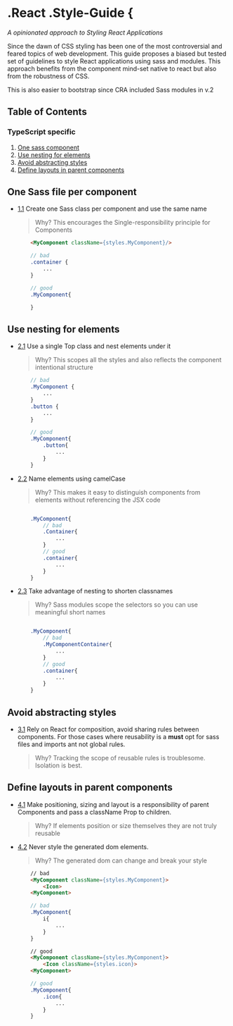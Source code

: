 # .React .Style-Guide {

*A opinionated approach to Styling React Applications*

Since the dawn of CSS styling has been one of the most controversial and feared topics of web development. 
This guide proposes a biased but tested set of guidelines to style React applications using sass and modules.
This approach benefits from the component mind-set native to react but also from the robustness of CSS. 

This is also easier to bootstrap since CRA included Sass modules in v.2

## Table of Contents
### TypeScript specific
  1. [One sass component](#One-Sass-file-per-component)
  1. [Use nesting for elements](#Use-nesting-for-elements)
  1. [Avoid abstracting styles](#Avoid-abstracting-styles)
  1. [Define layouts in parent components](#Define-layouts-in-parent-components)
 

## One Sass file per component
<a name="one-sass-per-component"></a><a name="1.1"></a>
  - [1.1](#avoid-any) Create one Sass class per component and use the same name

    > Why? This encourages the Single-responsibility principle for Components

    ```html
        <MyComponent className={styles.MyComponent}/>
    ```
    ```scss
        // bad
        .container {
            ...
        }

        // good
        .MyComponent{

        }

    ```
## Use nesting for elements

<a name="one-sass-per-component"></a><a name="2.1"></a>
  - [2.1](#) Use a single Top class and nest elements under it

    > Why? This scopes all the styles and also reflects the component intentional structure

    ```scss
        // bad
        .MyComponent {
            ...
        }
        .button {
            ...
        }

        // good
        .MyComponent{
            .button{
                ...
            }
        }

    ```


<a name="one-sass-per-component"></a><a name="2.2"></a>
  - [2.2](#) Name elements using camelCase

      > Why? This makes it easy to distinguish components from elements without referencing the JSX code

    ```scss
    
        .MyComponent{
            // bad
            .Container{
                ...
            }
            // good 
            .container{
                ...
            }
        }

    ```

<a name="one-sass-per-component"></a><a name="2.3"></a>
  - [2.3](#) Take advantage of nesting to shorten classnames

    > Why? Sass modules scope the selectors so you can use meaningful short names

    ```scss
    
        .MyComponent{
            // bad
            .MyComponentContainer{
                ...
            }
            // good 
            .container{
                ...
            }
        }
    ```


## Avoid abstracting styles
<a name="one-sass-per-component"></a><a name="3.1"></a>
  - [3.1](#) Rely on React for composition, avoid sharing rules between components. For those cases where reusability is a **must** opt for sass files and imports ant not global rules. 

    > Why? Tracking the scope of reusable rules is troublesome. Isolation is best.

## Define layouts in parent components   
<a name="one-sass-per-component"></a><a name="4.1"></a>
  - [4.1](#) Make positioning, sizing and layout is a responsibility of parent Components and pass a className Prop to children.

    > Why? If elements position or size themselves they are not truly reusable

<a name="one-sass-per-component"></a><a name="4.2"></a>
  - [4.2](#) Never style the generated dom elements. 

    > Why? The generated dom can change and break your style 

    ```html
        // bad
        <MyComponent className={styles.MyComponent}>
            <Icon>
        <MyComponent>

    ```

    ```scss
        // bad
        .MyComponent{
            i{
                ...
            }
        }
    ```
    ```html
        // good
        <MyComponent className={styles.MyComponent}>
            <Icon className={styles.icon}>
        <MyComponent>

    ```

    ```scss
        // good
        .MyComponent{
            .icon{
                ...
            }
        }
    ```